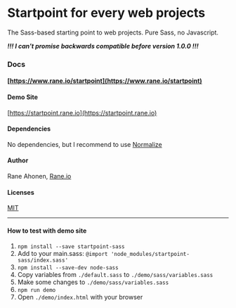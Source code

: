 # Startpoint for every web projects

The Sass-based starting point to web projects. Pure Sass, no Javascript.

 ***!!! I can't promise backwards compatible before version 1.0.0 !!!***


### Docs
#### [https://www.rane.io/startpoint](https://www.rane.io/startpoint)




#### Demo Site

[https://startpoint.rane.io](https://startpoint.rane.io)


#### Dependencies

No dependencies, but I recommend to use [Normalize](https://necolas.github.io/normalize.css/)


#### Author

Rane Ahonen, [Rane.io](https://www.rane.io)


#### Licenses
[MIT](https://spdx.org/licenses/MIT.html)

---

#### How to test with demo site

1. `npm install --save startpoint-sass`
1. Add to your main.sass: `@import 'node_modules/startpoint-sass/index.sass'`
1. `npm install --save-dev node-sass`
1. Copy variables from `./default.sass` to `./demo/sass/variables.sass`
1. Make some changes to `./demo/sass/variables.sass`
1. `npm run demo`
1. Open `./demo/index.html` with your browser
